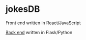 # jokesDB

Front end written in React/JavaScript

[Back end](https://github.com/bmai53/jokes-db-flask-backend) written in Flask/Python
